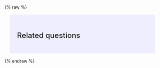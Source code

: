 {% raw %}
<script async src="http://localhost:10099/dist/umd/miso.js"></script>
<style>
  .miso-explore-combo {
    max-width: 40rem;
    padding: 1.5rem;
    padding-top: 1rem;
    margin: 1rem;
    background-color: #eef;
    border-radius: 0.5rem;
  }
  .miso-explore-combo miso-related-questions {
    display: block;
    margin-bottom: 1rem;
    line-height: 1.5;
  }
  .miso-explore-combo miso-related-questions .miso-list__item {
    margin-bottom: 0.5em;
  }
  .miso-explore-combo .miso-explore-combo__related-questions-phrase {
    margin-bottom: 0.5rem;
    font-size: 1.5rem;
    font-weight: 500;
    line-height: 1.5;
  }
</style>
<div class="miso-explore-combo">
  <miso-explore visible-when="ready">
    <h3 class="miso-explore-combo__phrase miso-explore-combo__related-questions-phrase">Related questions</h3>
    <miso-related-questions></miso-related-questions>
    <miso-query></miso-query>
  </miso-explore>
</div>
<script>
const misocmd = window.misocmd || (window.misocmd = []);
misocmd.push(async () => {
  MisoClient.plugins.use('std:ui');
  await MisoClient.plugins.install('std:lorem');
  const client = new MisoClient({
    apiKey: '...',
  });
  const workflow = client.ui.explore;
  workflow.useApi({
    product_id: 'aaa',
  });
  workflow.useLink(question => `http://localhost:10100/ui/ask-combo/default/?q=${encodeURIComponent(question)}`);
  workflow.start();
});
</script>
{% endraw %}
